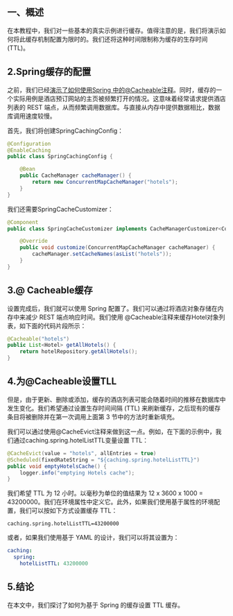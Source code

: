 ## 一、概述

在本教程中，我们对一些基本的真实示例进行缓存。值得注意的是，我们将演示如何将此缓存机制配置为限时的。我们还将这种时间限制称为缓存的生存时间 (TTL)。

## 2.Spring缓存的配置

之前，我们已经[演示了如何使用Spring 中的@Cacheable注释](https://www.baeldung.com/spring-cache-tutorial)。同时，缓存的一个实际用例是酒店预订网站的主页被频繁打开的情况。这意味着经常请求提供酒店列表的 REST 端点，从而频繁调用数据库。与直接从内存中提供数据相比，数据库调用速度较慢。

首先，我们将创建SpringCachingConfig：

```java
@Configuration
@EnableCaching
public class SpringCachingConfig {

    @Bean
    public CacheManager cacheManager() {
        return new ConcurrentMapCacheManager("hotels");
    }
}
```

我们还需要SpringCacheCustomizer：

```java
@Component
public class SpringCacheCustomizer implements CacheManagerCustomizer<ConcurrentMapCacheManager> {

    @Override
    public void customize(ConcurrentMapCacheManager cacheManager) {
        cacheManager.setCacheNames(asList("hotels"));
    }
}
```

## 3.@ Cacheable缓存

设置完成后，我们就可以使用 Spring 配置了。我们可以通过将酒店对象存储在内存中来减少 REST 端点响应时间。我们使用 @Cacheable注释来缓存Hotel对象列表，如下面的代码片段所示：

```java
@Cacheable("hotels")
public List<Hotel> getAllHotels() {
    return hotelRepository.getAllHotels();
}
```

## 4.为@Cacheable设置TLL

但是，由于更新、删除或添加，缓存的酒店列表可能会随着时间的推移在数据库中发生变化。我们希望通过设置生存时间间隔 (TTL) 来刷新缓存，之后现有的缓存条目将被删除并在第一次调用上面第 3 节中的方法时重新填充。

我们可以通过使用@CacheEvict注释来做到这一点。例如，在下面的示例中，我们通过caching.spring.hotelListTTL变量设置 TTL：

```java
@CacheEvict(value = "hotels", allEntries = true)
@Scheduled(fixedRateString = "${caching.spring.hotelListTTL}")
public void emptyHotelsCache() {
    logger.info("emptying Hotels cache");
}
```

我们希望 TTL 为 12 小时。以毫秒为单位的值结果为 12 x 3600 x 1000 = 43200000。我们在环境属性中定义它。此外，如果我们使用基于属性的环境配置，我们可以按如下方式设置缓存 TTL：

```properties
caching.spring.hotelListTTL=43200000
```

或者，如果我们使用基于 YAML 的设计，我们可以将其设置为：

```yaml
caching:
  spring:
    hotelListTTL: 43200000
```

## 5.结论

在本文中，我们探讨了如何为基于 Spring 的缓存设置 TTL 缓存。